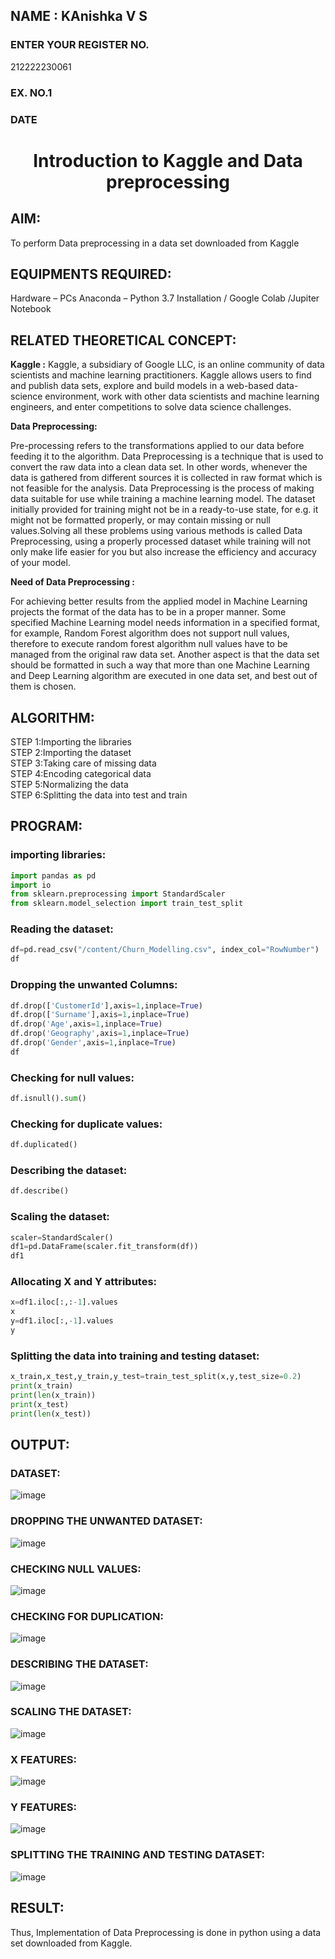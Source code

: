 ## NAME : KAnishka V S
<H3>ENTER YOUR REGISTER NO.</H3> 212222230061
<H3>EX. NO.1</H3>
<H3>DATE</H3>
<H1 ALIGN =CENTER> Introduction to Kaggle and Data preprocessing</H1>

## AIM:

To perform Data preprocessing in a data set downloaded from Kaggle

## EQUIPMENTS REQUIRED:
Hardware – PCs
Anaconda – Python 3.7 Installation / Google Colab /Jupiter Notebook

## RELATED THEORETICAL CONCEPT:

**Kaggle :**
Kaggle, a subsidiary of Google LLC, is an online community of data scientists and machine learning practitioners. Kaggle allows users to find and publish data sets, explore and build models in a web-based data-science environment, work with other data scientists and machine learning engineers, and enter competitions to solve data science challenges.

**Data Preprocessing:**

Pre-processing refers to the transformations applied to our data before feeding it to the algorithm. Data Preprocessing is a technique that is used to convert the raw data into a clean data set. In other words, whenever the data is gathered from different sources it is collected in raw format which is not feasible for the analysis.
Data Preprocessing is the process of making data suitable for use while training a machine learning model. The dataset initially provided for training might not be in a ready-to-use state, for e.g. it might not be formatted properly, or may contain missing or null values.Solving all these problems using various methods is called Data Preprocessing, using a properly processed dataset while training will not only make life easier for you but also increase the efficiency and accuracy of your model.

**Need of Data Preprocessing :**

For achieving better results from the applied model in Machine Learning projects the format of the data has to be in a proper manner. Some specified Machine Learning model needs information in a specified format, for example, Random Forest algorithm does not support null values, therefore to execute random forest algorithm null values have to be managed from the original raw data set.
Another aspect is that the data set should be formatted in such a way that more than one Machine Learning and Deep Learning algorithm are executed in one data set, and best out of them is chosen.


## ALGORITHM:
STEP 1:Importing the libraries<BR>
STEP 2:Importing the dataset<BR>
STEP 3:Taking care of missing data<BR>
STEP 4:Encoding categorical data<BR>
STEP 5:Normalizing the data<BR>
STEP 6:Splitting the data into test and train<BR>

##  PROGRAM:
### importing libraries:
```py
import pandas as pd
import io
from sklearn.preprocessing import StandardScaler
from sklearn.model_selection import train_test_split
```
### Reading the dataset:
```py
df=pd.read_csv("/content/Churn_Modelling.csv", index_col="RowNumber")
df
```
### Dropping the unwanted Columns:
```py
df.drop(['CustomerId'],axis=1,inplace=True)
df.drop(['Surname'],axis=1,inplace=True)
df.drop('Age',axis=1,inplace=True)
df.drop('Geography',axis=1,inplace=True)
df.drop('Gender',axis=1,inplace=True)
df
```
### Checking for null values:
```py
df.isnull().sum()
```
### Checking for duplicate values:
```py
df.duplicated()
```
### Describing the dataset:
```py
df.describe()
```
### Scaling the dataset:
```py
scaler=StandardScaler()
df1=pd.DataFrame(scaler.fit_transform(df))
df1
```
### Allocating X and Y attributes:
```py
x=df1.iloc[:,:-1].values
x
y=df1.iloc[:,-1].values
y
```
### Splitting the data into training and testing dataset:
```py
x_train,x_test,y_train,y_test=train_test_split(x,y,test_size=0.2)
print(x_train)
print(len(x_train))
print(x_test)
print(len(x_test))
```


## OUTPUT:
### DATASET:
![image](https://github.com/kanishka2305/Ex-1-NN/assets/113497357/d0ce7824-e82c-4024-80f9-6df1ef4daf6e)

### DROPPING THE UNWANTED DATASET:
![image](https://github.com/kanishka2305/Ex-1-NN/assets/113497357/03a6cbbe-d10c-4ceb-a97a-cfe752017b29)

### CHECKING NULL VALUES:
![image](https://github.com/kanishka2305/Ex-1-NN/assets/113497357/767bd5f5-a4dd-44b3-99ce-f4b8316d5da1)

### CHECKING FOR DUPLICATION:
![image](https://github.com/kanishka2305/Ex-1-NN/assets/113497357/865077ff-ee7b-46b0-8200-9378ea4b3048)

### DESCRIBING THE DATASET:

![image](https://github.com/kanishka2305/Ex-1-NN/assets/113497357/e36f5fa2-e7bd-4eb1-9d66-62ee4ba9b9d1)


### SCALING THE DATASET:
![image](https://github.com/kanishka2305/Ex-1-NN/assets/113497357/9cc2aaaf-4dc2-43a4-adfc-50699860c8ca)

### X FEATURES:
![image](https://github.com/kanishka2305/Ex-1-NN/assets/113497357/b0bd9e2e-c6f9-4acc-b0c1-46c6abe4dca1)

### Y FEATURES:
![image](https://github.com/kanishka2305/Ex-1-NN/assets/113497357/017463b7-4f39-4ddc-8363-f5e4985c9d35)


### SPLITTING THE TRAINING AND TESTING DATASET:
![image](https://github.com/kanishka2305/Ex-1-NN/assets/113497357/7cea33d1-fcae-4610-bdb7-d206d0217a45)


## RESULT:
Thus, Implementation of Data Preprocessing is done in python  using a data set downloaded from Kaggle.


